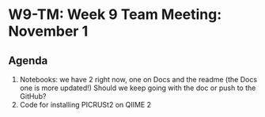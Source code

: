 # W9-TM: Week 9 Team Meeting: November 1

## Agenda
1. Notebooks: we have 2 right now, one on Docs and the readme (the Docs one is more updated!) Should we keep going with the doc or push to the GitHub?
2. Code for installing PICRUSt2 on QIIME 2
